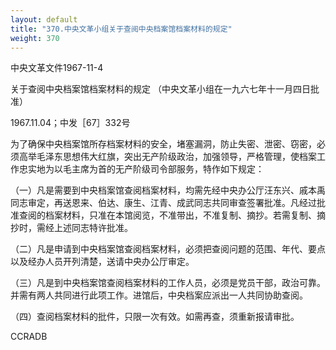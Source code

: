 ```yaml
---
layout: default
title: "370.中央文革小组关于查阅中央档案馆档案材料的规定"
weight: 370
---
```


中央文革文件1967-11-4

关于查阅中央档案馆档案材料的规定 （中央文革小组在一九六七年十一月四日批准）

1967.11.04；中发［67］332号

为了确保中央档案馆所存档案材料的安全，堵塞漏洞，防止失密、泄密、窃密，必须高举毛泽东思想伟大红旗，突出无产阶级政治，加强领导，严格管理，使档案工作忠实地为以毛主席为首的无产阶级司令部服务，特作如下规定：

（一）凡是需要到中央档案馆查阅档案材料，均需先经中央办公厅汪东兴、戚本禹同志审定，再送恩来、伯达、康生、江青、成武同志共同审查签署批准。凡经过批准查阅的档案材料，只准在本馆阅览，不准带出，不准复制、摘抄。若需复制、摘抄时，需经上述同志特许批准。

（二）凡是申请到中央档案馆查阅档案材料，必须把查阅问题的范围、年代、要点以及经办人员开列清楚，送请中央办公厅审定。

（三）凡是到中央档案馆查阅档案材料的工作人员，必须是党员干部，政治可靠。并需有两人共同进行此项工作。进馆后，中央档案应派出一人共同协助查阅。

（四）查阅档案材料的批件，只限一次有效。如需再查，须重新报请审批。

CCRADB


